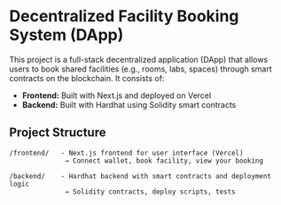# Decentralized Facility Booking System (DApp)

This project is a full-stack decentralized application (DApp) that allows users to book shared facilities (e.g., rooms, labs, spaces) through smart contracts on the blockchain. It consists of:

- **Frontend:** Built with Next.js and deployed on Vercel
- **Backend:** Built with Hardhat using Solidity smart contracts

## Project Structure

```
/frontend/   - Next.js frontend for user interface (Vercel)
              → Connect wallet, book facility, view your booking

/backend/    - Hardhat backend with smart contracts and deployment logic
              → Solidity contracts, deploy scripts, tests
```



